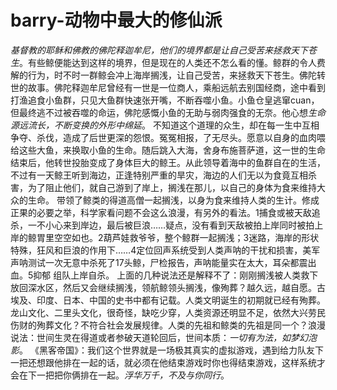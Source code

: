 # barry-动物中最大的修仙派
*基督教的耶稣和佛教的佛陀释迦牟尼，他们的境界都是让自己受苦来拯救天下苍生*。有些鲸便能达到这样的境界，但是现在的人类还不怎么看的懂。鲸群的令人费解的行为，时不时一群鲸会冲上海岸搁浅，让自己受苦，来拯救天下苍生。佛陀转世的故事。佛陀释迦牟尼曾经有一世是一位商人，乘船远航去别国经商，途中看到打渔追食小鱼群，只见大鱼群快速张开嘴，不断吞噬小鱼。小鱼仓皇逃窜cuan，但最终逃不过被吞噬的命运，佛陀感慨小鱼的无助与弱肉强食的无奈。他心想*生命源远流长，不断变换的外形中绵延*。
不知道这个道理的众生，却在每一生中互相争夺、杀伐，造成了后世更深的怨恨。冤冤相报，了无尽头。愿意以自身的血肉喂给这些大鱼，来换取小鱼的生命。随后跳入大海，舍身布施菩萨道，这一世的生命结束后，他转世投胎变成了身体巨大的鲸王。从此领导着海中的鱼群自在的生活，不过有一天鲸王听到海边，正逢特别严重的旱灾，海边的人们无以为食竟互相杀害，为了阻止他们，就自己游到了岸上，搁浅在那儿，以自己的身体为食来维持大众的生命。
带领了鲸类的得道高僧一起搁浅，以身为食来维持人类的生计。修成正果的必要之举，科学家看问题不会这么浪漫，有另外的看法。1捕食或被天敌追杀，一不小心来到岸边，最后被巨浪……疑点，没有看到天敌被拍上岸同时被拍上岸的鲸胃里空空如也。2葫芦娃救爷爷，整个鲸群一起搁浅；3迷路，海岸的形状特殊，狂风和巨浪的作用下……4定位回声系统受到人类声呐的干扰和损害，美军声呐测试一次无意中杀死了17头鲸，尸检报告，声呐能量实在太大，耳朵都震出血。5抑郁 组队上岸自杀。
上面的几种说法还是解释不了：刚刚搁浅被人类救下放回深水区，然后又会继续搁浅，领航鲸领头搁浅，像殉葬？越久远，越自愿。古埃及、印度、日本、中国的史书中都有记载。人类文明诞生的初期就已经有殉葬。龙山文化、二里头文化，很奇怪，缺吃少穿，人类资源还明显不足，依然大兴劳民伤财的殉葬文化？不符合社会发展规律。人类的先祖和鲸类的先祖是同一个？浪漫说法：世间生灵在得道或者参破天道轮回后，世间本质：*一切有为法，如梦幻泡影*。
《黑客帝国》：我们这个世界就是一场极其真实的虚拟游戏，遇到给力队友下一把还想跟他排在一起的话，就必须在他结束游戏时你也得结束游戏，这样系统才会在下一把把你俩排在一起。*浮华万千，不及与你同行*。

